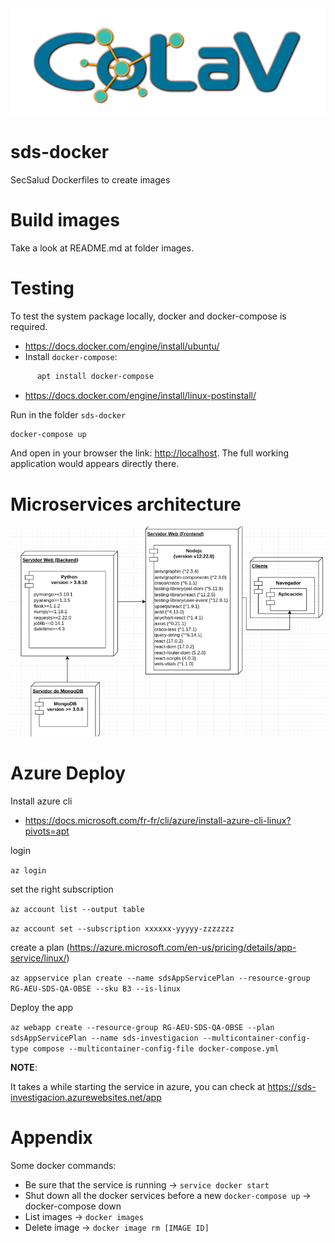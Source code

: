 <center><img src="https://raw.githubusercontent.com/colav/colav.github.io/master/img/Logo.png"/></center>

# sds-docker
SecSalud Dockerfiles to create images

# Build images
Take a look at README.md at folder images.

# Testing
To test the system package locally, docker and docker-compose is required.
* https://docs.docker.com/engine/install/ubuntu/
* Install `docker-compose`:  
```bash
      apt install docker-compose
```
* https://docs.docker.com/engine/install/linux-postinstall/

Run in the folder `sds-docker`

```bash
docker-compose up
``` 

And open in your browser the link: [http://localhost](http://localhost). The full working application would appears directly there.

# Microservices architecture
![img](./img/arch.png)

# Azure Deploy
Install azure cli
* https://docs.microsoft.com/fr-fr/cli/azure/install-azure-cli-linux?pivots=apt

login

`
az login
`

set the right subscription

`
az account list --output table
`

`
az account set --subscription xxxxxx-yyyyy-zzzzzzz
`

create a plan (https://azure.microsoft.com/en-us/pricing/details/app-service/linux/)

`
az appservice plan create --name sdsAppServicePlan --resource-group RG-AEU-SDS-QA-OBSE --sku B3 --is-linux
`

Deploy the app

`
az webapp create --resource-group RG-AEU-SDS-QA-OBSE --plan sdsAppServicePlan --name sds-investigacion --multicontainer-config-type compose --multicontainer-config-file docker-compose.yml
`


**NOTE**:

It takes a while starting the service in azure,
you can check at https://sds-investigacion.azurewebsites.net/app

# Appendix
Some docker commands:
* Be sure that the service is running → `service docker start`
* Shut down all the docker services before a new `docker-compose up` →  docker-compose down 
* List images → `docker images` 
* Delete image → `docker image rm [IMAGE ID]`
